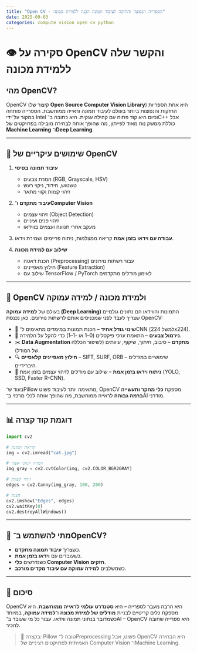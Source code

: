 ```yaml
---
title: "Open CV - הספרייה הנפוצה והחזקה לעיבוד תמונה הכנה ללמידת מכונה"
date: 2025-09-03
categories: compute vision open cv python
---
```


# 👁️ סקירה על OpenCV והקשר שלה ללמידת מכונה

## מהי OpenCV?

OpenCV (קיצור של **Open Source Computer Vision Library**) היא אחת הספריות החזקות והנפוצות ביותר בעולם לעיבוד תמונה וראייה ממוחשבת. הספרייה פותחה במקור על־ידי Intel וכיום היא קוד פתוח עם קהילה ענקית. היא כתובה ב־C++ אבל כוללת ממשק נוח מאוד לפייתון, מה שהופך אותה לבחירה מובילה בפרויקטים של **Machine Learning** ו־**Deep Learning**.

---

## 🚀 שימושים עיקריים של OpenCV

1. **עיבוד תמונה בסיסי**

   * המרת צבעים (RGB, Grayscale, HSV)
   * טשטוש, חידוד, ניקוי רעש
   * זיהוי קצוות וקווי מתאר

2. **עיבוד מתקדם ו־Computer Vision**

   * זיהוי עצמים (Object Detection)
   * זיהוי פנים ועיניים
   * מעקב אחרי תנועה ועצמים בווידאו

3. **עבודה עם וידאו בזמן אמת**
   קריאה ממצלמות, ניתוח פריימים ושמירת וידאו.

4. **שילוב עם למידת מכונה**

   * הכנת דאטה (Preprocessing) עבור רשתות נוירונים
   * חילוץ מאפיינים (Feature Extraction)
   * שילוב עם TensorFlow / PyTorch לאימון מודלים מתקדמים

---

## 🧠 OpenCV ולמידת מכונה / למידה עמוקה

בעולם של **למידה עמוקה (Deep Learning)** התמונות והווידאו הם נתונים גולמיים שצריך לעבד לפני שמכניסים אותם לרשתות נוירונים. כאן נכנסת OpenCV:

* 📐 **שינוי גודל אחיד** – הכנת תמונות במימדים מתאימים ל־CNN (למשל 224x224).
* 🎨 **נירמול צבעים** – התאמת ערכי פיקסלים (0–1 או -1–1) כדי להקל על הלמידה.
* ✂️ **Data Augmentation מתקדם** – סיבוב, חיתוך, שיקוף, עיוותים (לשיפור הכללה של המודל).
* 🔍 **חילוץ מאפיינים קלאסיים** – SIFT, SURF, ORB – שימושיים במודלים היברידיים.
* 🎥 **ניתוח וידאו בזמן אמת** – שילוב עם מודלים לזיהוי עצמים בזמן אמת (YOLO, SSD, Faster R-CNN).

בעוד ש־Pillow מתאימה יותר לעיבוד פשוט, OpenCV מספקת **כלי מחקר ותעשייה ברמה גבוהה** לראייה ממוחשבת, מה שהופך אותה לכלי מרכזי ב־AI מודרני.

---

## 📊 דוגמת קוד קצרה

```python
import cv2

# קריאת תמונה
img = cv2.imread("cat.jpg")

# המרה לגווני אפור
img_gray = cv2.cvtColor(img, cv2.COLOR_BGR2GRAY)

# זיהוי קצוות
edges = cv2.Canny(img_gray, 100, 200)

# הצגה
cv2.imshow("Edges", edges)
cv2.waitKey(0)
cv2.destroyAllWindows()
```

---

## 📝 מתי להשתמש ב־OpenCV?

* כשצריך **עיבוד תמונה מתקדם**.
* כשעובדים עם **וידאו בזמן אמת**.
* כשנדרשים **כלי Computer Vision חזקים**.
* כשמשלבים **למידה עמוקה עם עיבוד מקדים מורכב**.

---

## 🎯 סיכום

OpenCV היא הרבה מעבר לספרייה – היא **סטנדרט עולמי לראייה ממוחשבת**. היא מספקת כלים קריטיים לבניית **מודלים של למידת מכונה** ו־**למידה עמוקה**, במיוחד כשמדובר בנתוני תמונה ווידאו. עבור כל מי שעובד ב־AI – OpenCV היא ספרייה שחובה להכיר.

> 📌 בקצרה: Pillow טובה ל־Preprocessing פשוט, אבל OpenCV היא הבחירה האמיתית לפרויקטים רציניים של Computer Vision ו־Machine Learning.
